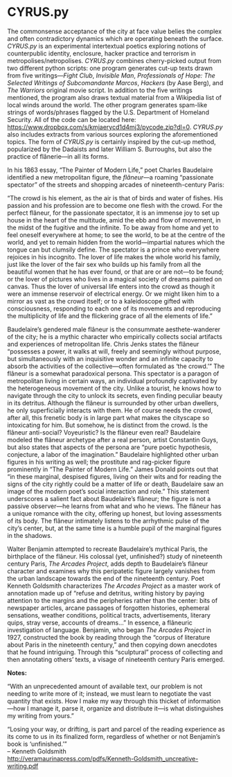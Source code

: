 # CYRUS.py

The commonsense acceptance of the city at face value belies the complex and often contradictory dynamics which are operating beneath the surface. <i>CYRUS.py</i> is an experimental intertextual poetics exploring notions of counterpublic identity, enclosure, hacker practice and terrorism in metropolises/netropolises. <i>CYRUS.py</i> combines cherry-picked output from two different python scripts: one program generates cut-up texts drawn from five writings—<i>Fight Club</i>, <i>Invisible Man</i>, <i>Professionals of Hope: The Selected Writings of Subcomandante Marcos</i>, <i>Hackers</i> (by Aase Berg), and <i>The Warriors</i> original movie script. In addition to the five writings mentioned, the program also draws textual material from a Wikipedia list of local winds around the world. The other program generates spam-like strings of words/phrases flagged by the U.S. Department of Homeland Security. All of the code can be located here: https://www.dropbox.com/s/kmjaerycd1d4mj3/pycode.zip?dl=0. <i>CYRUS.py</i> also includes extracts from various sources exploring the aforementioned topics. The form of <i>CYRUS.py</i> is certainly inspired by the cut-up method, popularized by the Dadaists and later William S. Burroughs, but also the practice of flânerie—in all its forms.<br>

In his 1863 essay, “The Painter of Modern Life,” poet Charles Baudelaire identified a new metropolitan figure, the <i>flâneur</i>—a roaming “passionate spectator” of the streets and shopping arcades of nineteenth-century Paris:<br>

“The crowd is his element, as the air is that of birds and water of fishes. His passion and his profession are to become one flesh with the crowd. For the perfect flâneur, for the passionate spectator, it is an immense joy to set up house in the heart of the multitude, amid the ebb and flow of movement, in the midst of the fugitive and the infinite. To be away from home and yet to feel oneself everywhere at home; to see the world, to be at the centre of the world, and yet to remain hidden from the world—impartial natures which the tongue can but clumsily define. The spectator is a prince who everywhere rejoices in his incognito. The lover of life makes the whole world his family, just like the lover of the fair sex who builds up his family from all the beautiful women that he has ever found, or that are or are not—to be found; or the lover of pictures who lives in a magical society of dreams painted on canvas. Thus the lover of universal life enters into the crowd as though it were an immense reservoir of electrical energy. Or we might liken him to a mirror as vast as the crowd itself; or to a kaleidoscope gifted with consciousness, responding to each one of its movements and reproducing the multiplicity of life and the flickering grace of all the elements of life.”

Baudelaire’s gendered male flâneur is the consummate aesthete-wanderer of the city; he is a mythic character who empirically collects social artifacts and experiences of metropolitan life. Chris Jenks states the flâneur “possesses a power, it walks at will, freely and seemingly without purpose, but simultaneously with an inquisitive wonder and an infinite capacity to absorb the activities of the collective—often formulated as ‘the crowd.’” The flâneur is a somewhat paradoxical persona. This spectator is a paragon of metropolitan living in certain ways, an individual profoundly captivated by the heterogeneous movement of the city. Unlike a tourist, he knows how to navigate through the city to unlock its secrets, even finding peculiar beauty in its detritus. Although the flâneur is surrounded by other urban dwellers, he only superficially interacts with them. He of course needs the crowd, after all, this frenetic body is in large part what makes the cityscape so intoxicating for him. But somehow, he is distinct from the crowd. Is the flâneur anti-social? Voyeuristic? Is the flâneur even real? Baudelaire modeled the flâneur archetype after a real person, artist Constantin Guys, but also states that aspects of the persona are “pure poetic hypothesis, conjecture, a labor of the imagination.” Baudelaire highlighted other urban figures in his writing as well; the prostitute and rag-picker figure prominently in “The Painter of Modern Life.” James Donald points out that “in these marginal, despised figures, living on their wits and for reading the signs of the city rightly could be a matter of life or death, Baudelaire saw an image of the modern poet’s social interaction and role.” This statement underscores a salient fact about Baudelaire’s flâneur; the figure is not a passive observer—he learns from what and who he views. The flâneur has a unique romance with the city, offering up honest, but loving assessments of its body. The flâneur intimately listens to the arrhythmic pulse of the city’s center, but, at the same time is a humble pupil of the marginal figures in the shadows.

Walter Benjamin attempted to recreate Baudelaire’s mythical Paris, the birthplace of the flâneur. His colossal (yet, unfinished?) study of nineteenth century Paris, <i>The Arcades Project</i>, adds depth to Baudelaire’s flâneur character and examines why this peripatetic figure largely vanishes from the urban landscape towards the end of the nineteenth century. Poet Kenneth Goldsmith characterizes <i>The Arcades Project</i> as a master work of annotation made up of “refuse and detritus, writing history by paying attention to the margins and the peripheries rather than the center: bits of newspaper articles, arcane passages of forgotten histories, ephemeral sensations, weather conditions, political tracts, advertisements, literary quips, stray verse, accounts of dreams…” In essence, a flâneuric investigation of language. Benjamin, who began <i>The Arcades Project</i> in 1927, constructed the book by reading through the “corpus of literature about Paris in the nineteenth century,” and then copying down anecdotes that he found intriguing. Through this “sculptural” process of collecting and then annotating others’ texts, a visage of nineteenth century Paris emerged.

<b>Notes:</b><br>

“With an unprecedented amount of available text, our problem is not needing to write more of it; instead, we must learn to negotiate the vast quantity that exists. How I make my way through this thicket of information—how I manage it, parse it, organize and distribute it—is what distinguishes my writing from yours.”

“Losing your way, or drifting, is part and parcel of the reading experience as its come to us in its finalized form, regardless of whether or not Benjamin’s book is ‘unfinished.’”<br>
– Kenneth Goldsmith<br>
http://veramaurinapress.com/pdfs/Kenneth-Goldsmith_uncreative-writing.pdf<br>
